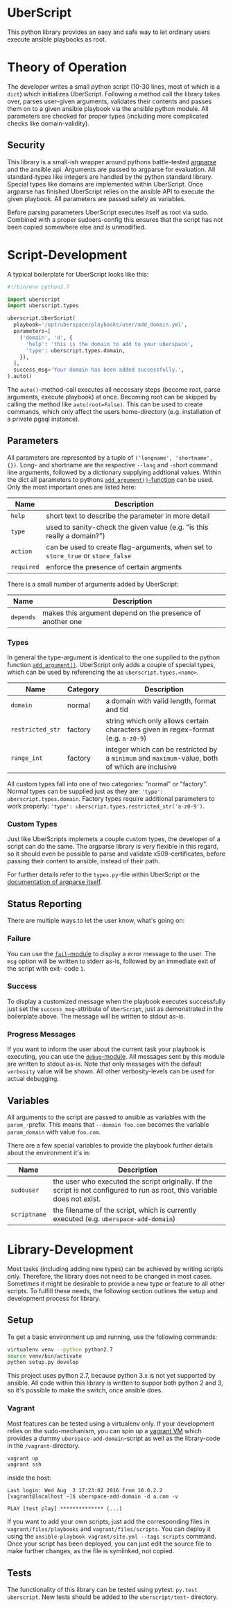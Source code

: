 # UberScript

This python library provides an easy and safe way to let ordinary users
execute ansible playbooks as root.

# Theory of Operation

The developer writes a small python script (10-30 lines, most of which
is a `dict`) which initializes UberScript. Following a method call the
library takes over, parses user-given arguments, validates their
contents and passes them on to a given ansible playbook via the ansible
python module. All parameters are checked for proper types (including
more complicated checks like domain-validity).

## Security

This library is a small-ish wrapper around pythons battle-tested [argparse](https://docs.python.org/2/library/argparse.html)
and the ansible api. Arguments are passed to argparse for evaluation.
All standard-types like integers are handled by the python standard
library. Special types like domains are implemented within UberScript.
Once argparse has finished UberScript relies on the ansible API to
execute the given playbook. All parameters are passed safely as variables.

Before parsing parameters UberScript executes itself as root via sudo.
Combined with a proper sudoers-config this ensures that the script has
not been copied somewhere else and is unmodified.

# Script-Development

A typical boilerplate for UberScript looks like this:

```python
#!/bin/env python2.7

import uberscript
import uberscript.types

uberscript.UberScript(
  playbook='/opt/uberspace/playbooks/user/add_domain.yml',
  parameters=[
    ('domain', 'd', {
      'help': 'this is the domain to add to your uberspace',
      'type': uberscript.types.domain,
    }),
  ],
  success_msg='Your domain has been added successfully.',
).auto()
```

The `auto()`-method-call executes all neccesary steps (become root, parse
arguments, execute playbook) at once. Becoming root can be skipped by
calling the method like `auto(root=False)`. This can be used to create
commands, which only affect the users home-directory (e.g. installation
of a private pgsql instance).

## Parameters

All parameters are represented by a tuple of `('longname', 'shortname', {})`.
Long- and shortname are the respective `--long` and `-s`hort command line
arguments, followed by a dictionary supplying addtional values. Within
the dict all parameters to pythons [`add_argument()`-function](https://docs.python.org/2/library/argparse.html#the-add-argument-method) can be used.
Only the most important ones are listed here:

| Name | Description |
| ---- | ----------- |
| `help` | short text to describe the parameter in more detail |
| `type` | used to sanity-check the given value (e.g. "is this really a domain?") |
| `action` | can be used to create flag-arguments, when set to `store_true` or `store_false` |
| `required` | enforce the presence of certain argments |

There is a small number of arguments added by UberScript:

| Name | Description |
| ---- | ----------- |
| `depends` | makes this argument depend on the presence of another one |

### Types

In general the type-argument is identical to the one supplied to the
python function [`add_argument()`](https://docs.python.org/2/library/argparse.html#type).
UberScript only adds a couple of special types, which can be used by
referencing the as `uberscript.types.<name>`.

| Name | Category | Description |
| ---- | -------- | ----------- |
| `domain` | normal | a domain with valid length, format and tld |
| `restricted_str` | factory | string which only allows certain characters given in regex-format (e.g. `a-z0-9`) |
| `range_int` | factory | integer which can be restricted by a `minimum` and `maximum`-value, both of which are inclusive |

All custom types fall into one of two categories: "normal" or "factory".
Normal types can be supplied just as they are: `'type': uberscript.types.domain`.
Factory types require additional parameters to work properly: `'type': uberscript.types.restricted_str('a-z0-9')`.

### Custom Types

Just like UberScripts implemets a couple custom types, the developer of
a script can do the same. The argparse library is very flexible in this
regard, so it should even be possible to parse and validate x509-certificates,
before passing their content to ansible, instead of their path.

For further details refer to the `types.py`-file within UberScript or
the [documentation of argparse itself](https://docs.python.org/2/library/argparse.html#type).

## Status Reporting

There are multiple ways to let the user know, what's going on:

### Failure

You can use the [`fail`-module](http://docs.ansible.com/ansible/fail_module.html)
to display a error message to the user. The `msg` option will be written
to stderr as-is, followed by an immediate exit of the script with exit-
code `1`.

### Success

To display a customized message when the playbook executes successfully
just set the `success_msg`-attribute of `UberScript`, just as demonstrated
in the boilerplate above. The message will be written to stdout as-is.

### Progress Messages

If you want to inform the user about the current task your playbook is
executing, you can use the [`debug`-module](http://docs.ansible.com/ansible/debug_module.html).
All messages sent by this module are written to stdout as-is. Note that
only messages with the default `verbosity` value will be shown. All 
other verbosity-levels can be used for actual debugging.

## Variables

All arguments to the script are passed to ansible as variables with the
`param_`-prefix. This means that `--domain foo.com` becomes the variable
`param_domain` with value `foo.com`.

There are a few special variables to provide the playbook further
details about the environment it's in:

| Name | Description |
| ---- | ----------- |
| `sudouser` | the user who executed the script originally. If the script is not configured to run as root, this variable does not exist. |
| `scriptname` | the filename of the script, which is currently executed (e.g. `uberspace-add-domain`) |

# Library-Development

Most tasks (including adding new types) can be achieved by writing
scripts only. Therefore, the library does not need to be changed in most
cases. Sometimes it might be desirable to provide a new type or feature
to all other scripts. To fulfill these needs, the following section
outlines the setup and development process for library.

## Setup
To get a basic environment up and running, use the following commands:

```bash
virtualenv venv --python python2.7
source venv/bin/activate
python setup.py develop
```

This project uses python 2.7, because python 3.x is not yet supported by
ansible. All code within this library is written to suppor both python 2
and 3, so it's possible to make the switch, once ansible does.

### Vagrant

Most features can be tested using a virtualenv only. If your development
relies on the sudo-mechanism, you can spin up a [vagrant VM](https://vagrantup.com) which provides
a dummy `uberspace-add-domain`-script as well as the library-code in the
`/vagrant`-directory.

```bash
vagrant up
vagrant ssh
```

inside the host:

```
Last login: Wed Aug  3 17:23:02 2016 from 10.0.2.2
[vagrant@localhost ~]$ uberspace-add-domain -d a.com -v

PLAY [test play] ************** (...)
```

If you want to add your own scripts, just add the corresponding files in
`vagrant/files/playbooks` and `vagrant/files/scripts`. You can deploy it
using the `ansible-playbook vagrant/site.yml --tags scripts` command.
Once your script has been deployed, you can just edit the source file
to make further changes, as the file is symlinked, not copied.

## Tests
The functionality of this library can be tested using pytest:
`py.test uberscript`. New tests should be added to the `uberscript/test`-
directory.
